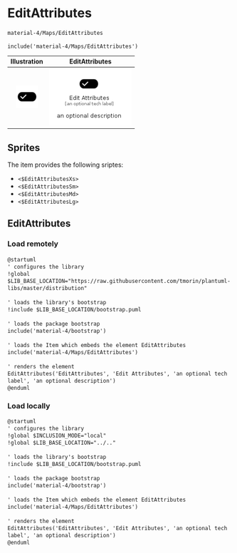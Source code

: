# EditAttributes


```text
material-4/Maps/EditAttributes
```

```text
include('material-4/Maps/EditAttributes')
```



| Illustration | EditAttributes |
| :---: | :---: |
| ![illustration for Illustration](../../material-4/Maps/EditAttributes.png) | ![illustration for EditAttributes](../../material-4/Maps/EditAttributes.Local.png) |



## Sprites
The item provides the following sriptes:

- `<$EditAttributesXs>`
- `<$EditAttributesSm>`
- `<$EditAttributesMd>`
- `<$EditAttributesLg>`





## EditAttributes

### Load remotely
```plantuml
@startuml
' configures the library
!global $LIB_BASE_LOCATION="https://raw.githubusercontent.com/tmorin/plantuml-libs/master/distribution"

' loads the library's bootstrap
!include $LIB_BASE_LOCATION/bootstrap.puml

' loads the package bootstrap
include('material-4/bootstrap')

' loads the Item which embeds the element EditAttributes
include('material-4/Maps/EditAttributes')

' renders the element
EditAttributes('EditAttributes', 'Edit Attributes', 'an optional tech label', 'an optional description')
@enduml
```

### Load locally
```plantuml
@startuml
' configures the library
!global $INCLUSION_MODE="local"
!global $LIB_BASE_LOCATION="../.."

' loads the library's bootstrap
!include $LIB_BASE_LOCATION/bootstrap.puml

' loads the package bootstrap
include('material-4/bootstrap')

' loads the Item which embeds the element EditAttributes
include('material-4/Maps/EditAttributes')

' renders the element
EditAttributes('EditAttributes', 'Edit Attributes', 'an optional tech label', 'an optional description')
@enduml
```

